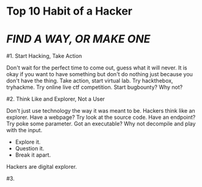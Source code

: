 # **Top 10 Habit of a Hacker**

# _FIND A WAY, OR MAKE ONE_

#1. Start Hacking, Take Action

Don't wait for the perfect time to come out, guess what it will never. It is okay if you want to have something but don't do nothing just because you don't have the thing. Take action, start virtual lab. Try hackthebox, tryhackme. Try online live ctf competition. Start bugbounty? Why not?

#2. Think Like and Explorer, Not a User

Don't just use technology the way it was meant to be. Hackers think like an explorer. Have a webpage? Try look at the source code. Have an endpoint? Try poke some parameter. Got an executable? Why not decompile and play with the input.  

- Explore it.
- Question it.
- Break it apart.

Hackers are digital explorer.

#3.

